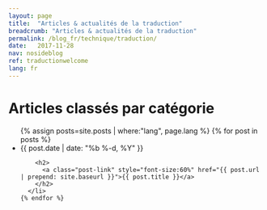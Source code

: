 ```yaml
---
layout: page
title:  "Articles & actualités de la traduction"
breadcrumb: "Articles & actualités de la traduction"
permalink: /blog_fr/technique/traduction/
date:   2017-11-28
nav: nosideblog
ref: traductionwelcome
lang: fr
---
```




<!----------------- Liste des articles de blog ------------------->
  <div class="wrapper">
  <h1 class="page-heading">Articles classés par catégorie</h1>
 <ul class="post-list">
    {% assign posts=site.posts | where:"lang", page.lang %}
    {% for post in posts %}
      <li>
        <span class="post-meta">{{ post.date | date: "%b %-d, %Y" }}</span>

        <h2>
          <a class="post-link" style="font-size:60%" href="{{ post.url | prepend: site.baseurl }}">{{ post.title }}</a>
        </h2>
      </li>
    {% endfor %}
  </ul>
  </div>
  <!----------------- Fin de la liste des articles de blog ------------------->
